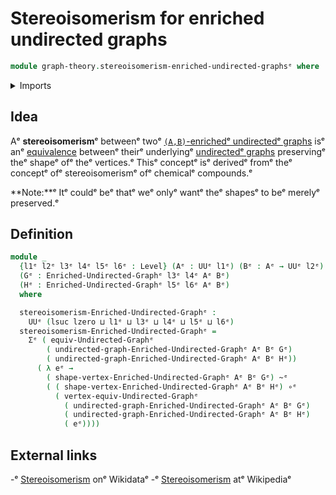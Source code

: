 # Stereoisomerism for enriched undirected graphs

```agda
module graph-theory.stereoisomerism-enriched-undirected-graphsᵉ where
```

<details><summary>Imports</summary>

```agda
open import foundation.dependent-pair-typesᵉ
open import foundation.function-typesᵉ
open import foundation.homotopiesᵉ
open import foundation.universe-levelsᵉ

open import graph-theory.enriched-undirected-graphsᵉ
open import graph-theory.equivalences-undirected-graphsᵉ
```

</details>

## Idea

Aᵉ **stereoisomerism**ᵉ betweenᵉ twoᵉ
[`(A,B)`-enrichedᵉ undirectedᵉ graphs](graph-theory.enriched-undirected-graphs.mdᵉ)
isᵉ anᵉ [equivalence](graph-theory.equivalences-undirected-graphs.mdᵉ) betweenᵉ
theirᵉ underlyingᵉ [undirectedᵉ graphs](graph-theory.undirected-graphs.mdᵉ)
preservingᵉ theᵉ shapeᵉ ofᵉ theᵉ vertices.ᵉ Thisᵉ conceptᵉ isᵉ derivedᵉ fromᵉ theᵉ conceptᵉ
ofᵉ stereoisomerismᵉ ofᵉ chemicalᵉ compounds.ᵉ

**Note:**ᵉ Itᵉ couldᵉ beᵉ thatᵉ weᵉ onlyᵉ wantᵉ theᵉ shapesᵉ to beᵉ merelyᵉ preserved.ᵉ

## Definition

```agda
module _
  {l1ᵉ l2ᵉ l3ᵉ l4ᵉ l5ᵉ l6ᵉ : Level} (Aᵉ : UUᵉ l1ᵉ) (Bᵉ : Aᵉ → UUᵉ l2ᵉ)
  (Gᵉ : Enriched-Undirected-Graphᵉ l3ᵉ l4ᵉ Aᵉ Bᵉ)
  (Hᵉ : Enriched-Undirected-Graphᵉ l5ᵉ l6ᵉ Aᵉ Bᵉ)
  where

  stereoisomerism-Enriched-Undirected-Graphᵉ :
    UUᵉ (lsuc lzero ⊔ l1ᵉ ⊔ l3ᵉ ⊔ l4ᵉ ⊔ l5ᵉ ⊔ l6ᵉ)
  stereoisomerism-Enriched-Undirected-Graphᵉ =
    Σᵉ ( equiv-Undirected-Graphᵉ
        ( undirected-graph-Enriched-Undirected-Graphᵉ Aᵉ Bᵉ Gᵉ)
        ( undirected-graph-Enriched-Undirected-Graphᵉ Aᵉ Bᵉ Hᵉ))
      ( λ eᵉ →
        ( shape-vertex-Enriched-Undirected-Graphᵉ Aᵉ Bᵉ Gᵉ) ~ᵉ
        ( ( shape-vertex-Enriched-Undirected-Graphᵉ Aᵉ Bᵉ Hᵉ) ∘ᵉ
          ( vertex-equiv-Undirected-Graphᵉ
            ( undirected-graph-Enriched-Undirected-Graphᵉ Aᵉ Bᵉ Gᵉ)
            ( undirected-graph-Enriched-Undirected-Graphᵉ Aᵉ Bᵉ Hᵉ)
            ( eᵉ))))
```

## External links

-ᵉ [Stereoisomerism](https://www.wikidata.org/entity/Q47455153ᵉ) onᵉ Wikidataᵉ
-ᵉ [Stereoisomerism](https://en.wikipedia.org/wiki/Stereoisomerismᵉ) atᵉ Wikipediaᵉ